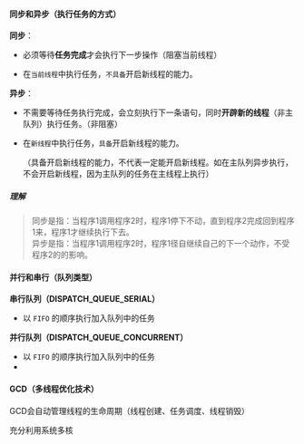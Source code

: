 

#### 同步和异步（执行任务的方式）



**同步**：

- 必须等待**任务完成**才会执行下一步操作（阻塞当前线程）

- 在`当前线程`中执行任务，`不具备`开启新线程的能力。

**异步**：

- 不需要等待任务执行完成，会立刻执行下一条语句，同时**开辟新的线程**（非主队列）执行任务。（非阻塞）

- 在`新线程`中执行任务，`具备`开启新线程的能力。

  （具备开启新线程的能力，不代表一定能开启新线程。如在主队列异步执行，不会开启新线程，因为主队列的任务在主线程上执行）

##### 理解

> 同步是指：当程序1调用程序2时，程序1停下不动，直到程序2完成回到程序1来，程序1才继续执行下去。  
> 异步是指：当程序1调用程序2时，程序1径自继续自己的下一个动作，不受程序2的的影响。



#### 并行和串行（队列类型）

**串行队列（DISPATCH_QUEUE_SERIAL）**

- 以 `FIFO` 的顺序执行加入队列中的任务

  

**并行队列（DISPATCH_QUEUE_CONCURRENT）**

- 以 `FIFO` 的顺序执行加入队列中的任务
- 



#### GCD（多线程优化技术）

GCD会自动管理线程的生命周期（线程创建、任务调度、线程销毁）

充分利用系统多核







